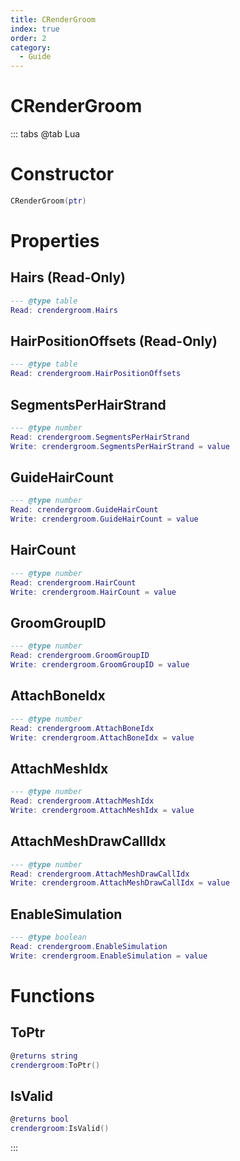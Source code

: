 ```yaml
---
title: CRenderGroom
index: true
order: 2
category:
  - Guide
---
```


# CRenderGroom

::: tabs
@tab Lua
# Constructor
```lua
CRenderGroom(ptr)
```
# Properties
## Hairs (Read-Only)
```lua
--- @type table
Read: crendergroom.Hairs
```
## HairPositionOffsets (Read-Only)
```lua
--- @type table
Read: crendergroom.HairPositionOffsets
```
## SegmentsPerHairStrand 
```lua
--- @type number
Read: crendergroom.SegmentsPerHairStrand
Write: crendergroom.SegmentsPerHairStrand = value
```
## GuideHairCount 
```lua
--- @type number
Read: crendergroom.GuideHairCount
Write: crendergroom.GuideHairCount = value
```
## HairCount 
```lua
--- @type number
Read: crendergroom.HairCount
Write: crendergroom.HairCount = value
```
## GroomGroupID 
```lua
--- @type number
Read: crendergroom.GroomGroupID
Write: crendergroom.GroomGroupID = value
```
## AttachBoneIdx 
```lua
--- @type number
Read: crendergroom.AttachBoneIdx
Write: crendergroom.AttachBoneIdx = value
```
## AttachMeshIdx 
```lua
--- @type number
Read: crendergroom.AttachMeshIdx
Write: crendergroom.AttachMeshIdx = value
```
## AttachMeshDrawCallIdx 
```lua
--- @type number
Read: crendergroom.AttachMeshDrawCallIdx
Write: crendergroom.AttachMeshDrawCallIdx = value
```
## EnableSimulation 
```lua
--- @type boolean
Read: crendergroom.EnableSimulation
Write: crendergroom.EnableSimulation = value
```
# Functions
## ToPtr
```lua
@returns string
crendergroom:ToPtr()
```
## IsValid
```lua
@returns bool
crendergroom:IsValid()
```

:::